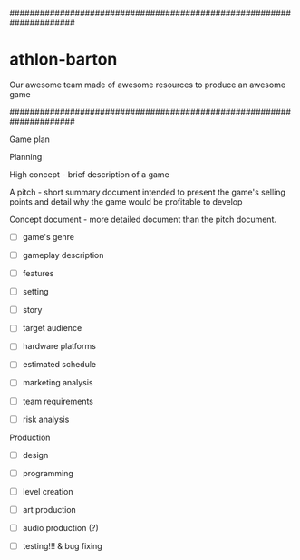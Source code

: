 #####################################################################

# athlon-barton
Our awesome team made of awesome resources to produce an awesome game

#####################################################################

Game plan

Planning

High concept - brief description of a game

A pitch - short summary document intended to present the game's selling points and detail why the game would be profitable to develop

Concept document - more detailed document than the pitch document.
- [ ] game's genre
- [ ] gameplay description
- [ ] features
- [ ] setting
- [ ] story
- [ ] target audience
- [ ] hardware platforms
- [ ] estimated schedule
- [ ] marketing analysis
- [ ] team requirements
- [ ] risk analysis


Production

- [ ] design
- [ ] programming
- [ ] level creation
- [ ] art production
- [ ] audio production (?)
- [ ] testing!!! & bug fixing


